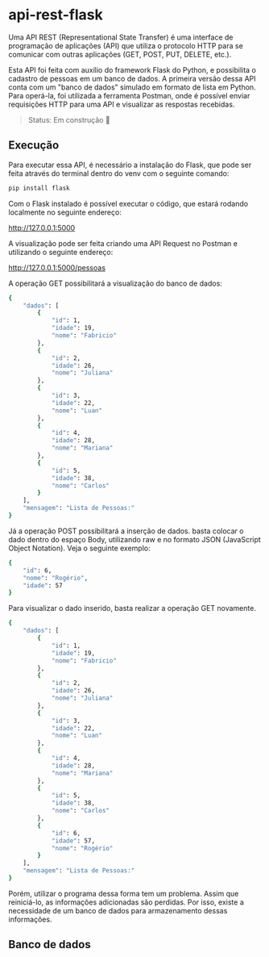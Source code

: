 ﻿# api-rest-flask

Uma API REST (Representational State Transfer) é uma interface de programação de aplicações (API) que utiliza o protocolo HTTP para se comunicar com outras aplicações  (GET, POST, PUT, DELETE, etc.).

Esta API foi feita com auxílio do framework Flask do Python, e possibilita o cadastro de pessoas em um banco de dados. A primeira versão dessa API conta com um "banco de dados" simulado em formato de lista em Python. Para operá-la, foi utilizada a ferramenta Postman, onde é possível enviar requisições HTTP para uma API e visualizar as respostas recebidas.

> Status: Em construção :wrench:

## Execução

Para executar essa API, é necessário a instalação do Flask, que pode ser feita através do terminal dentro do venv com o seguinte comando:

```sh
pip install flask
```

Com o Flask instalado é possível executar o código, que estará rodando localmente no seguinte endereço:

http://127.0.0.1:5000

A visualização pode ser feita criando uma API Request no Postman e utilizando o seguinte endereço:

http://127.0.0.1:5000/pessoas

A operação GET possibilitará a visualização do banco de dados:

```sh
{
    "dados": [
        {
            "id": 1,
            "idade": 19,
            "nome": "Fabricio"
        },
        {
            "id": 2,
            "idade": 26,
            "nome": "Juliana"
        },
        {
            "id": 3,
            "idade": 22,
            "nome": "Luan"
        },
        {
            "id": 4,
            "idade": 28,
            "nome": "Mariana"
        },
        {
            "id": 5,
            "idade": 38,
            "nome": "Carlos"
        }
    ],
    "mensagem": "Lista de Pessoas:"
}
```

Já a operação POST possibilitará a inserção de dados. basta colocar o dado dentro do espaço Body, utilizando raw e no formato JSON (JavaScript Object Notation). Veja o seguinte exemplo:

```sh
{
    "id": 6,
    "nome": "Rogério",
    "idade": 57
}
```

Para visualizar o dado inserido, basta realizar a operação GET novamente.

```sh
{
    "dados": [
        {
            "id": 1,
            "idade": 19,
            "nome": "Fabricio"
        },
        {
            "id": 2,
            "idade": 26,
            "nome": "Juliana"
        },
        {
            "id": 3,
            "idade": 22,
            "nome": "Luan"
        },
        {
            "id": 4,
            "idade": 28,
            "nome": "Mariana"
        },
        {
            "id": 5,
            "idade": 38,
            "nome": "Carlos"
        },
        {
            "id": 6,
            "idade": 57,
            "nome": "Rogério"
        }
    ],
    "mensagem": "Lista de Pessoas:"
}
```

Porém, utilizar o programa dessa forma tem um problema. Assim que reiniciá-lo, as informações adicionadas são perdidas. Por isso, existe a necessidade de um banco de dados para armazenamento dessas informações.

## Banco de dados
